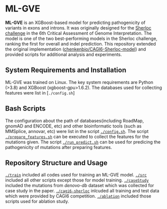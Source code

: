 # ML-GVE

**ML-GVE** is an XGBoost-based model for predicting pathogenicity of variants in exons and introns. It was originally designed for the [Sherloc challenge](https://genomeinterpretation.org/cagi6-invitae.html) in the 6th Critical Assessment of Genome Interpretation. The model is one of the two best-performing models in the Sherloc challenge, ranking the first for overall and indel prediction. This repository extended the original implementation ([chenkenbio/CAGI6-Sherloc-model](https://github.com/chenkenbio/CAGI6-Sherloc-model)) and provided scripts for additional analysis and experiments.

## System Requirements and Installation
ML-GVE was trained on Linux. The key system requirements are Python (>3.8) and XGBoost (xgboost-gpu>1.6.2). The databases used for collecting features were list in [`./config.sh`]

## Bash Scripts
The configuration about the path of databases(including RoadMap, gnomAD and ENCODE, etc) and other bioinformatic tools (such as MMSplice, annovar, etc) were list in the script [`./config.sh`](https://github.com/biomed-AI/ML-GVE/blob/master/config.sh).
The script [`./prepare_features.sh`](https://github.com/biomed-AI/ML-GVE/blob/master/prepare_features.sh) can be executed to collect the features for the mutations given.
The script [`./run_predict.sh`](https://github.com/biomed-AI/ML-GVE/blob/master/run_predict.sh) can be used for predicing the pathogenicity of mutations after preparing features.

## Repository Structure and Usage
[`./train`](https://github.com/biomed-AI/ML-GVE/blob/master/train/) included all codes used for training an ML-GVE model.
[`./src`](https://github.com/biomed-AI/ML-GVE/blob/master/src/) included all other scripts except those for model training.
[`./caseStudy`](https://github.com/biomed-AI/ML-GVE/blob/master/caseStudy/) included the mutations from *denovo-db* dataset which was collected for case study in the paper.
[`./cagi6-sherloc`](https://github.com/biomed-AI/ML-GVE/blob/master/cagi6-sherloc/) inlcuded all training and test data which were provided by CAGI6 competition.
[`./ablation`](https://github.com/biomed-AI/ML-GVE/blob/master/ablation/) included those scripts used for ablation study.
